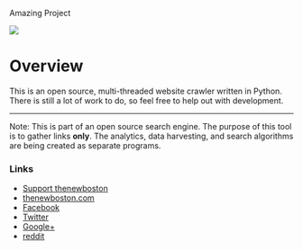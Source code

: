 Amazing Project

![](http://i.imgur.com/wYi2CkD.png)


# Overview

This is an open source, multi-threaded website crawler written in Python. There is still a lot of work to do, so feel free to help out with development.

***

Note: This is part of an open source search engine. The purpose of this tool is to gather links **only**. The analytics, data harvesting, and search algorithms are being created as separate programs. 

### Links

- [Support thenewboston](https://www.patreon.com/thenewboston)
- [thenewboston.com](https://thenewboston.com/)
- [Facebook](https://www.facebook.com/TheNewBoston-464114846956315/)
- [Twitter](https://twitter.com/bucky_roberts)
- [Google+](https://plus.google.com/+BuckyRoberts)
- [reddit](https://www.reddit.com/r/thenewboston/)

